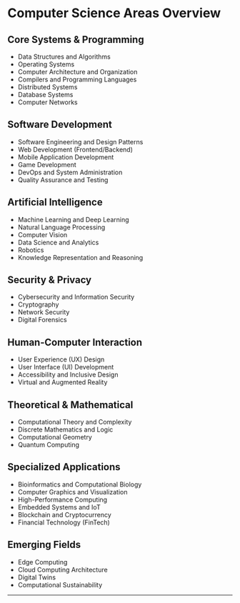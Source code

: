 # Computer Science Areas Overview

## Core Systems & Programming
- Data Structures and Algorithms
- Operating Systems
- Computer Architecture and Organization
- Compilers and Programming Languages
- Distributed Systems
- Database Systems
- Computer Networks

## Software Development
- Software Engineering and Design Patterns
- Web Development (Frontend/Backend)
- Mobile Application Development
- Game Development
- DevOps and System Administration
- Quality Assurance and Testing

## Artificial Intelligence
- Machine Learning and Deep Learning
- Natural Language Processing
- Computer Vision
- Data Science and Analytics
- Robotics
- Knowledge Representation and Reasoning

## Security & Privacy
- Cybersecurity and Information Security
- Cryptography
- Network Security
- Digital Forensics

## Human-Computer Interaction
- User Experience (UX) Design
- User Interface (UI) Development
- Accessibility and Inclusive Design
- Virtual and Augmented Reality

## Theoretical & Mathematical
- Computational Theory and Complexity
- Discrete Mathematics and Logic
- Computational Geometry
- Quantum Computing

## Specialized Applications
- Bioinformatics and Computational Biology
- Computer Graphics and Visualization
- High-Performance Computing
- Embedded Systems and IoT
- Blockchain and Cryptocurrency
- Financial Technology (FinTech)

## Emerging Fields
- Edge Computing
- Cloud Computing Architecture
- Digital Twins
- Computational Sustainability

---

